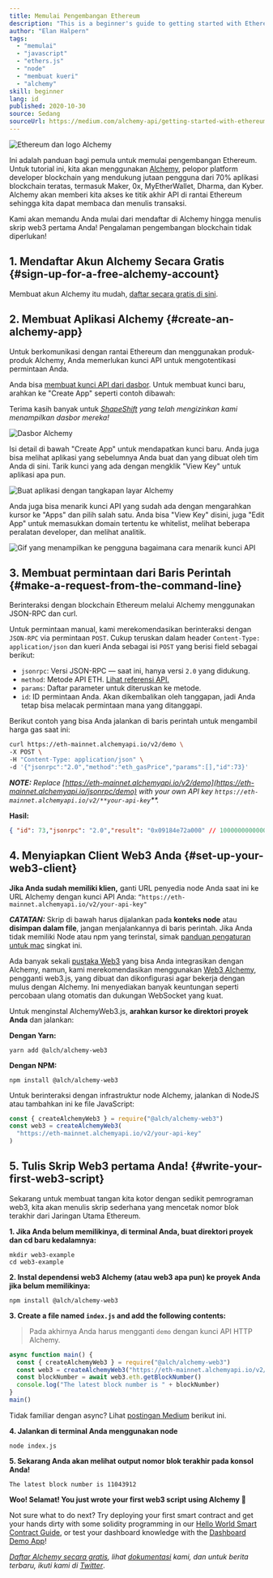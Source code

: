 ```yaml
---
title: Memulai Pengembangan Ethereum
description: "This is a beginner's guide to getting started with Ethereum development. Kami akan memandu Anda mulai dari memutar titik akhir API, membuat permintaan baris perintah, hingga menulis skrip web3 pertama Anda! Pengalaman pengembangan blockchain tidak diperlukan!"
author: "Elan Halpern"
tags:
  - "memulai"
  - "javascript"
  - "ethers.js"
  - "node"
  - "membuat kueri"
  - "alchemy"
skill: beginner
lang: id
published: 2020-10-30
source: Sedang
sourceUrl: https://medium.com/alchemy-api/getting-started-with-ethereum-development-using-alchemy-c3d6a45c567f
---
```


![Ethereum dan logo Alchemy](./ethereum-alchemy.png)

Ini adalah panduan bagi pemula untuk memulai pengembangan Ethereum. Untuk tutorial ini, kita akan menggunakan [Alchemy](https://alchemyapi.io/), pelopor platform developer blockchain yang mendukung jutaan pengguna dari 70% aplikasi blockchain teratas, termasuk Maker, 0x, MyEtherWallet, Dharma, dan Kyber. Alchemy akan memberi kita akses ke titik akhir API di rantai Ethereum sehingga kita dapat membaca dan menulis transaksi.

Kami akan memandu Anda mulai dari mendaftar di Alchemy hingga menulis skrip web3 pertama Anda! Pengalaman pengembangan blockchain tidak diperlukan!

## 1. Mendaftar Akun Alchemy Secara Gratis \{#sign-up-for-a-free-alchemy-account}

Membuat akun Alchemy itu mudah, [daftar secara gratis di sini](https://auth.alchemyapi.io/signup).

## 2. Membuat Aplikasi Alchemy \{#create-an-alchemy-app}

Untuk berkomunikasi dengan rantai Ethereum dan menggunakan produk-produk Alchemy, Anda memerlukan kunci API untuk mengotentikasi permintaan Anda.

Anda bisa [membuat kunci API dari dasbor](http://dashboard.alchemyapi.io/). Untuk membuat kunci baru, arahkan ke "Create App" seperti contoh dibawah:

Terima kasih banyak untuk [_ShapeShift_](https://shapeshift.com/) _yang telah mengizinkan kami menampilkan dasbor mereka!_

![Dasbor Alchemy](./alchemy-dashboard.png)

Isi detail di bawah "Create App" untuk mendapatkan kunci baru. Anda juga bisa melihat aplikasi yang sebelumnya Anda buat dan yang dibuat oleh tim Anda di sini. Tarik kunci yang ada dengan mengklik "View Key" untuk aplikasi apa pun.

![Buat aplikasi dengan tangkapan layar Alchemy](./create-app.png)

Anda juga bisa menarik kunci API yang sudah ada dengan mengarahkan kursor ke "Apps" dan pilih salah satu. Anda bisa "View Key" disini, juga "Edit App" untuk memasukkan domain tertentu ke whitelist, melihat beberapa peralatan developer, dan melihat analitik.

![Gif yang menampilkan ke pengguna bagaimana cara menarik kunci API](./pull-api-keys.gif)

## 3. Membuat permintaan dari Baris Perintah \{#make-a-request-from-the-command-line}

Berinteraksi dengan blockchain Ethereum melalui Alchemy menggunakan JSON-RPC dan curl.

Untuk permintaan manual, kami merekomendasikan berinteraksi dengan `JSON-RPC` via permintaan `POST`. Cukup teruskan dalam header `Content-Type: application/json` dan kueri Anda sebagai isi `POST` yang berisi field sebagai berikut:

- `jsonrpc`: Versi JSON-RPC — saat ini, hanya versi `2.0` yang didukung.
- `method`: Metode API ETH. [Lihat referensi API.](https://docs.alchemyapi.io/documentation/alchemy-api-reference/json-rpc)
- `params`: Daftar parameter untuk diteruskan ke metode.
- `id`: ID permintaan Anda. Akan dikembalikan oleh tanggapan, jadi Anda tetap bisa melacak permintaan mana yang ditanggapi.

Berikut contoh yang bisa Anda jalankan di baris perintah untuk mengambil harga gas saat ini:

```bash
curl https://eth-mainnet.alchemyapi.io/v2/demo \
-X POST \
-H "Content-Type: application/json" \
-d '{"jsonrpc":"2.0","method":"eth_gasPrice","params":[],"id":73}'
```

_**NOTE:** Replace [https://eth-mainnet.alchemyapi.io/v2/demo](https://eth-mainnet.alchemyapi.io/jsonrpc/demo) with your own API key `https://eth-mainnet.alchemyapi.io/v2/**your-api-key`\*\*._

**Hasil:**

```json
{ "id": 73,"jsonrpc": "2.0","result": "0x09184e72a000" // 10000000000000 }
```

## 4. Menyiapkan Client Web3 Anda \{#set-up-your-web3-client}

**Jika Anda sudah memiliki klien,** ganti URL penyedia node Anda saat ini ke URL Alchemy dengan kunci API Anda: `“https://eth-mainnet.alchemyapi.io/v2/your-api-key"`

**_CATATAN:_** Skrip di bawah harus dijalankan pada **konteks node** atau **disimpan dalam file**, jangan menjalankannya di baris perintah. Jika Anda tidak memiliki Node atau npm yang terinstal, simak [panduan pengaturan untuk mac](https://app.gitbook.com/@alchemyapi/s/alchemy/guides/alchemy-for-macs) singkat ini.

Ada banyak sekali [pustaka Web3](https://docs.alchemyapi.io/guides/getting-started#other-web3-libraries) yang bisa Anda integrasikan dengan Alchemy, namun, kami merekomendasikan menggunakan [Web3 Alchemy](https://docs.alchemy.com/reference/api-overview), pengganti web3.js, yang dibuat dan dikonfigurasi agar bekerja dengan mulus dengan Alchemy. Ini menyediakan banyak keuntungan seperti percobaan ulang otomatis dan dukungan WebSocket yang kuat.

Untuk menginstal AlchemyWeb3.js, **arahkan kursor ke direktori proyek Anda** dan jalankan:

**Dengan Yarn:**

```
yarn add @alch/alchemy-web3
```

**Dengan NPM:**

```
npm install @alch/alchemy-web3
```

Untuk berinteraksi dengan infrastruktur node Alchemy, jalankan di NodeJS atau tambahkan ini ke file JavaScript:

```js
const { createAlchemyWeb3 } = require("@alch/alchemy-web3")
const web3 = createAlchemyWeb3(
  "https://eth-mainnet.alchemyapi.io/v2/your-api-key"
)
```

## 5. Tulis Skrip Web3 pertama Anda! \{#write-your-first-web3-script}

Sekarang untuk membuat tangan kita kotor dengan sedikit pemrograman web3, kita akan menulis skrip sederhana yang mencetak nomor blok terakhir dari Jaringan Utama Ethereum.

**1. Jika Anda belum memilikinya, di terminal Anda, buat direktori proyek dan cd baru kedalamnya:**

```
mkdir web3-example
cd web3-example
```

**2. Instal dependensi web3 Alchemy (atau web3 apa pun) ke proyek Anda jika belum memilikinya:**

```
npm install @alch/alchemy-web3
```

**3. Create a file named `index.js` and add the following contents:**

> Pada akhirnya Anda harus mengganti `demo` dengan kunci API HTTP Alchemy.

```js
async function main() {
  const { createAlchemyWeb3 } = require("@alch/alchemy-web3")
  const web3 = createAlchemyWeb3("https://eth-mainnet.alchemyapi.io/v2/demo")
  const blockNumber = await web3.eth.getBlockNumber()
  console.log("The latest block number is " + blockNumber)
}
main()
```

Tidak familiar dengan async? Lihat [postingan Medium](https://medium.com/better-programming/understanding-async-await-in-javascript-1d81bb079b2c) berikut ini.

**4. Jalankan di terminal Anda menggunakan node**

```
node index.js
```

**5. Sekarang Anda akan melihat output nomor blok terakhir pada konsol Anda!**

```
The latest block number is 11043912
```

**Woo! Selamat! You just wrote your first web3 script using Alchemy 🎉**

Not sure what to do next? Try deploying your first smart contract and get your hands dirty with some solidity programming in our [Hello World Smart Contract Guide](https://docs.alchemyapi.io/tutorials/hello-world-smart-contract), or test your dashboard knowledge with the [Dashboard Demo App](https://docs.alchemyapi.io/tutorials/demo-app)!

_[Daftar Alchemy secara gratis](https://auth.alchemyapi.io/signup), lihat [dokumentasi](https://docs.alchemyapi.io/) kami, dan untuk berita terbaru, ikuti kami di [Twitter](https://twitter.com/AlchemyPlatform)_.
